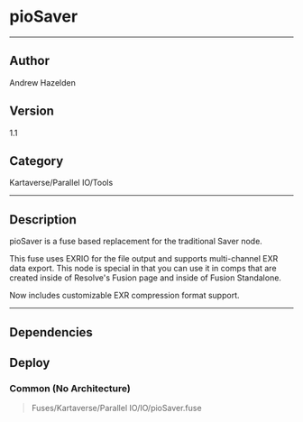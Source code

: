 # pioSaver
___

## Author
Andrew Hazelden

## Version
1.1

## Category
Kartaverse/Parallel IO/Tools

___

## Description
<p>pioSaver is a fuse based replacement for the traditional Saver node.</p>
	
<p>This fuse uses EXRIO for the file output and supports multi-channel EXR data export. This node is special in that you can use it in comps that are created inside of Resolve's Fusion page and inside of Fusion Standalone.</p>

<p>Now includes customizable EXR compression format support.</p>


___

## Dependencies

## Deploy

### Common (No Architecture)

> Fuses/Kartaverse/Parallel IO/IO/pioSaver.fuse  
